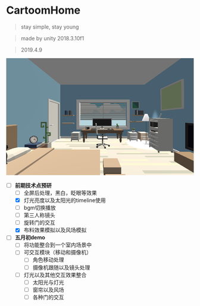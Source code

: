 # CartoomHome
> stay simple, stay young

> made by unity 2018.3.10f1

> 2019.4.9

![too young too simle, sometimes naive](CartoomHome.png)

- [ ] **前期技术点预研**
    - [ ] 全屏后处理，黑白，眨眼等效果
    - [x] 灯光亮度以及太阳光的timeline使用
    - [ ] bgm切换播放
    - [ ] 第三人称镜头
    - [ ] 旋转门的交互
    - [x] 布料效果模拟以及风场模拟

- [ ] **五月初demo**
    - [ ] 将功能整合到一个室内场景中
    - [ ] 可交互模块（移动和摄像机）
        - [ ] 角色移动处理
        - [ ] 摄像机跟随以及镜头处理
    - [ ] 灯光以及其他交互效果整合
        - [ ] 太阳光与灯光
        - [ ] 窗帘以及风场
        - [ ] 各种门的交互
